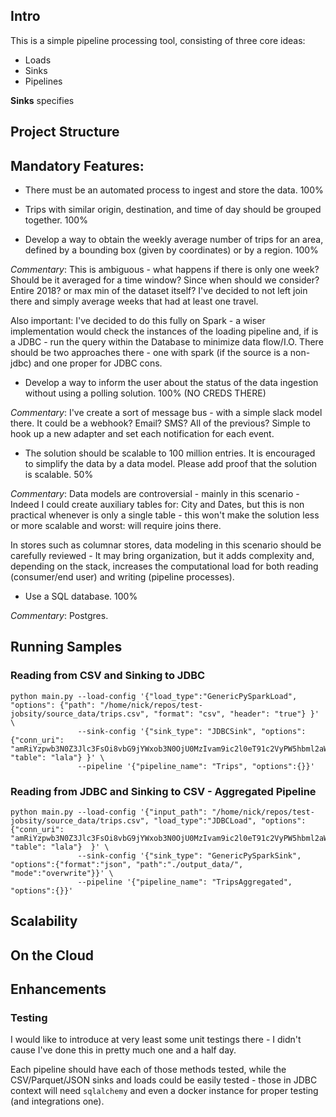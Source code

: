 

## Intro

This is a simple pipeline processing tool, consisting of three core ideas:
- Loads
- Sinks
- Pipelines

**Sinks** specifies 

## Project Structure



## Mandatory Features: 
- There must be an automated process to ingest and store the data. 100%
- Trips with similar origin, destination, and time of day should be grouped together. 100%

- Develop a way to obtain the weekly average number of trips for an area, defined by a
bounding box (given by coordinates) or by a region. 100%

*Commentary*: This is ambiguous - what happens if there is only one week? Should be it averaged for a time window? Since when should we consider? Entire 2018? or max min of the dataset itself? I've decided to not left join there and simply average weeks that had at least one travel.

Also important: I've decided to do this fully on Spark - a wiser implementation would check the instances of the loading pipeline and, if is a JDBC - run the query within the Database to minimize data flow/I.O.  There should be two approaches there - one with spark (if the source is a non-jdbc) and one proper for JDBC cons.

- Develop a way to inform the user about the status of the data ingestion without using a
polling solution. 100% (NO CREDS THERE)

*Commentary*: I've create a sort of message bus - with a simple slack model there. It could be a webhook? Email? SMS? All of the previous? Simple to hook up a new adapter and set each notification for each event.

- The solution should be scalable to 100 million entries. It is encouraged to simplify the
data by a data model. Please add proof that the solution is scalable. 50%

*Commentary*:
Data models are controversial - mainly in this scenario - Indeed I could create auxiliary tables for: City and Dates, but this is non practical whenever is only a single table - this won't make the solution less or more scalable and worst: will require joins there. 

In stores such as columnar stores, data modeling in this scenario should be carefully reviewed - It may bring organization, but it adds complexity and, depending on the stack, increases the computational load for both reading (consumer/end user) and writing (pipeline processes).

- Use a SQL database. 100%

*Commentary*: Postgres.

## Running Samples

### Reading from CSV and Sinking to JDBC
``` 
python main.py --load-config '{"load_type":"GenericPySparkLoad", "options": {"path": "/home/nick/repos/test-jobsity/source_data/trips.csv", "format": "csv", "header": "true"} }' \
               --sink-config '{"sink_type": "JDBCSink", "options":{"conn_uri": "amRiYzpwb3N0Z3Jlc3FsOi8vbG9jYWxob3N0OjU0MzIvam9ic2l0eT91c2VyPW5hbml2aWFhJnBhc3N3b3JkPTEyMzQ1Ng==", "table": "lala"} }' \
               --pipeline '{"pipeline_name": "Trips", "options":{}}'
```

### Reading from JDBC and Sinking to CSV - Aggregated Pipeline
```
python main.py --load-config '{"input_path": "/home/nick/repos/test-jobsity/source_data/trips.csv", "load_type":"JDBCLoad", "options":{"conn_uri": "amRiYzpwb3N0Z3Jlc3FsOi8vbG9jYWxob3N0OjU0MzIvam9ic2l0eT91c2VyPW5hbml2aWFhJnBhc3N3b3JkPTEyMzQ1Ng==", "table": "lala"}  }' \
               --sink-config '{"sink_type": "GenericPySparkSink", "options":{"format":"json", "path":"./output_data/", "mode":"overwrite"}}' \
               --pipeline '{"pipeline_name": "TripsAggregated", "options":{}}'
```

## Scalability

## On the Cloud

## Enhancements

### Testing
I would like to introduce at very least some unit testings there - I didn't cause I've done this in pretty much one and a half day. 

Each pipeline should have each of those methods tested, while the CSV/Parquet/JSON sinks and loads could be easily tested - those in JDBC context will need `sqlalchemy` and even a docker instance for proper testing (and integrations one).

